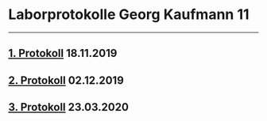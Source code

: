 # Laborprotokolle Georg Kaufmann 11
------------------------------------
## [1. Protokoll](https://github.com/HTLMechatronics/m17-3ahme-la1-sx/blob/kaugem17/protokoll/protokoll-1_kaugem17_2019-11-18.md) 18.11.2019
## [2. Protokoll](https://github.com/HTLMechatronics/m17-3ahme-la1-sx/blob/kaugem17/protokoll/protokoll-2_kaugem17_2019-12-02.md) 02.12.2019    
## [3. Protokoll](https://github.com/HTLMechatronics/m17-3ahme-la1-sx/blob/kaugem17/protokoll/protokoll-3_kaugem17_2020-03-23.md) 23.03.2020
